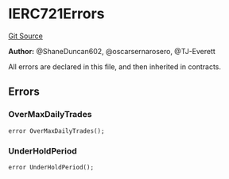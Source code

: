# IERC721Errors
[Git Source](https://github.com/thrackle-io/tron/blob/29c2cd95da29b0356348370e1ddb4d7bdc24a711/src/common/IErrors.sol)

**Author:**
@ShaneDuncan602, @oscarsernarosero, @TJ-Everett

All errors are declared in this file, and then inherited in contracts.


## Errors
### OverMaxDailyTrades

```solidity
error OverMaxDailyTrades();
```

### UnderHoldPeriod

```solidity
error UnderHoldPeriod();
```

